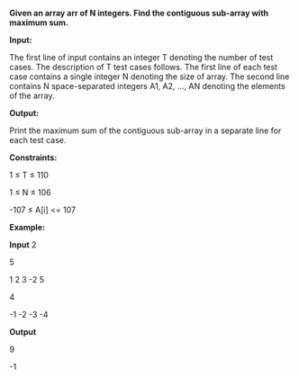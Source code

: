 **Given an array arr of N integers. Find the contiguous sub-array with maximum sum.**

**Input:**

The first line of input contains an integer T denoting the number of test cases. The description of T test cases follows. The first line of each test case contains a single integer N denoting the size of array. The second line contains N space-separated integers A1, A2, ..., AN denoting the elements of the array.

**Output:**

Print the maximum sum of the contiguous sub-array in a separate line for each test case.

**Constraints:**

1 ≤ T ≤ 110

1 ≤ N ≤ 106

-107 ≤ A[i] <= 107

**Example:**

**Input**
2

5

1 2 3 -2 5

4

-1 -2 -3 -4

**Output**

9

-1

